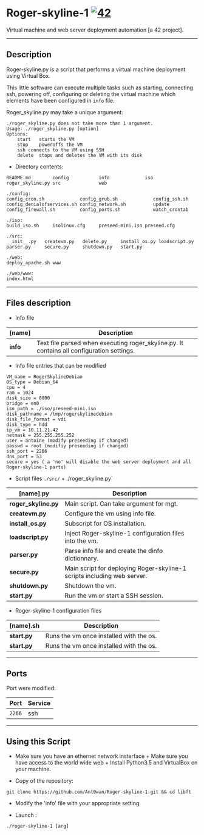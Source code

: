 # Roger-skyline-1 [![42](https://i.imgur.com/9NXfcit.jpg)](i.imgur.com/9NXfcit.jpg)

Virtual machine and web server deployment automation [a 42 project].

---

## Description

Roger-skyline.py is a script that performs a virtual machine deployment using Virtual Box.

This little software can execute multiple tasks such as starting, connecting ssh, powering off, configuring or deleting the virtual machine which elements have been configured in `info` file.

Roger_skyline.py may take a unique argument:

```
./roger_skyline.py does not take more than 1 argument.
Usage: ./roger_skyline.py [option]
Options:
	start	starts the VM
	stop	poweroffs the VM
	ssh	connects to the VM using SSH
	delete	stops and deletes the VM with its disk
```

- Directory contents:

```
README.md        config           info             iso              roger_skyline.py src              web

./config:
config_cron.sh             config_grub.sh             config_ssh.sh
config_denialofservices.sh config_network.sh          update
config_firewall.sh         config_ports.sh            watch_crontab

./iso:
build_iso.sh     isolinux.cfg     preseed-mini.iso preseed.cfg

./src:
__init__.py   createvm.py   delete.py     install_os.py loadscript.py parser.py     secure.py     shutdown.py   start.py

./web:
deploy_apache.sh www

./web/www:
index.html
```

---


## Files description

- Info file

| [name] | Description |
| --- | --- |
| **info** | Text file parsed when executing roger_skyline.py. It contains all configuration settings.|

- Info file entries that can be modified

```
VM_name = RogerSkylineDebian
OS_type = Debian_64
cpu = 4
ram = 1024
disk_size = 8000
bridge = en0
iso_path = ./iso/preseed-mini.iso
disk_pathname = /tmp/rogerskylinedebian
disk_file_format = vdi
disk_type = hdd
ip_vm = 10.11.21.42
netmask = 255.255.255.252
user = antoine (modify preseeding if changed)
passwd = root (modifiy preseeding if changed)
ssh_port = 2266
dns_port = 53
secure = yes ( a 'no' will disable the web server deployment and all Roger-skyline-1 parts)
```

- Script files `./src/` + ./roger_skyline.py`

| [name].py | Description |
| --- | --- |
| **roger_skyline.py** | Main script. Can take argument for mgt.|
| **createvm.py** | Configure the vm using info file.|
| **install_os.py** | Subscript for OS installation.|
| **loadscript.py** | Inject Roger-skyline-1 configuration files into the vm.|
| **parser.py** | Parse info file and create the dinfo dictionnary.|
| **secure.py** | Main script for deploying Roger-skyline-1 scripts including web server.|
| **shutdown.py** | Shutdown the vm.|
| **start.py** | Run the vm or start a SSH session.|

- Roger-skyline-1 configuration files

| [name].sh | Description |
| --- | --- |
| **start.py** | Runs the vm once installed with the os.|
| **start.py** | Runs the vm once installed with the os.|

---

## Ports

Port were modified:

| Port | Service |
| --- | --- |
| `2266` | ssh |

---

## Using this Script

- Make sure you have an ethernet network insterface + Make sure you have access to the world wide web +  Install Python3.5 and VirtualBox on your machine.

- Copy of the repository:

```shell=
git clone https://github.com/Ant0wan/Roger-skyline-1.git && cd libft
```

- Modify the 'info' file with your appropriate setting.

- Launch :

```shell=
./roger-skyline-1 [arg]
```
